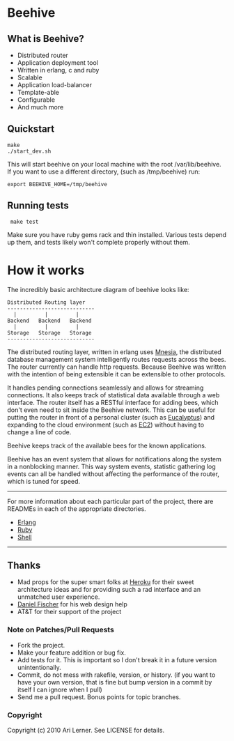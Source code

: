 Beehive
===

## What is Beehive?

  * Distributed router
  * Application deployment tool
  * Written in erlang, c and ruby
  * Scalable
  * Application load-balancer
  * Template-able
  * Configurable
  * And much more

## Quickstart ##

    make
    ./start_dev.sh

This will start beehive on your local machine with the root
/var/lib/beehive. If you want to use a different directory, (such as
/tmp/beehive) run:

    export BEEHIVE_HOME=/tmp/beehive

## Running tests ##

     make test

Make sure you have ruby gems rack and thin installed.  Various tests
depend up them, and tests likely won't complete properly without them.

How it works
===

The incredibly basic architecture diagram of beehive looks like:

    Distributed Routing layer
    ----------------------------
      |         |         |    
    Backend   Backend   Backend
      |         |         |    
    Storage   Storage   Storage
    ----------------------------

The distributed routing layer, written in erlang uses
[Mnesia](http://ftp.sunet.se/pub//lang/erlang/doc/apps/mnesia/index.html),
the distributed database management system intelligently routes
requests across the bees. The router currently can handle http
requests. Because Beehive was written with the intention of being
extensible it can be extensible to other protocols.

It handles pending connections seamlessly and allows for streaming
connections. It also keeps track of statistical data available through
a web interface. The router itself has a RESTful interface for adding
bees, which don't even need to sit inside the Beehive network. This
can be useful for putting the router in front of a personal cluster
(such as [Eucalyptus](http://www.eucalyptus.com/)) and expanding to
the cloud environment (such as [EC2](http://aws.amazon.com/ec2/))
without having to change a line of code.

Beehive keeps track of the available bees for the known applications. 

Beehive has an event system that allows for notifications along the
system in a nonblocking manner. This way system events, statistic
gathering log events can all be handled without affecting the
performance of the router, which is tuned for speed.

---

For more information about each particular part of the project, there are READMEs in each of the appropriate directories.

  * [Erlang](http://github.com/auser/beehive/tree/master/lib/erlang/)
  * [Ruby](http://github.com/auser/beehive/tree/master/lib/ruby/)
  * [Shell](http://github.com/auser/beehive/tree/master/lib/shell)

---

## Thanks

  * Mad props for the super smart folks at [Heroku](http://heroku.com) for their sweet architecture ideas and for providing such a rad interface and an unmatched user experience.
  * [Daniel Fischer](http://www.danielfischer.com/) for his web design help
  * AT&T for their support of the project

### Note on Patches/Pull Requests
 
  * Fork the project.
  * Make your feature addition or bug fix.
  * Add tests for it. This is important so I don't break it in a
    future version unintentionally.
  * Commit, do not mess with rakefile, version, or history.
    (if you want to have your own version, that is fine but
     bump version in a commit by itself I can ignore when I pull)
  * Send me a pull request. Bonus points for topic branches.

### Copyright

Copyright (c) 2010 Ari Lerner. See LICENSE for details.
